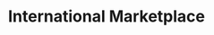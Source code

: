 ---
title: "International Marketplace"
url: /las-vegas/international-marketplace/
shop: supermarket
---